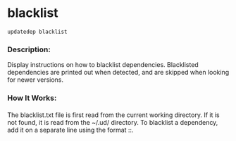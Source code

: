 # blacklist
```
updatedep blacklist
```

####
### Description:
Display instructions on how to blacklist dependencies. Blacklisted dependencies are printed out when detected, and are skipped when looking for newer versions.

### How It Works:
####
The blacklist.txt file is first read from the current working directory. If it is not found, it is read from the ~/.ud/ directory. To blacklist a dependency, add it on a separate line using the format <groupId>:<artifactId>:<version>.
